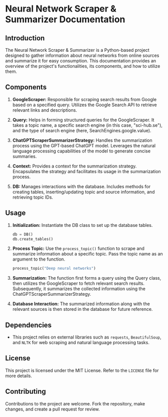 # Neural Network Scraper & Summarizer Documentation

## Introduction

The Neural Network Scraper & Summarizer is a Python-based project designed to gather information about neural networks from online sources and summarize it for easy consumption. This documentation provides an overview of the project's functionalities, its components, and how to utilize them.

## Components

1. **GoogleScraper:** Responsible for scraping search results from Google based on a specified query. Utilizes the Google Search API to retrieve relevant links and descriptions.

2. **Query:** Helps in forming structured queries for the GoogleScraper. It takes a topic name, a specific search engine (in this case, "sci-hub.se"), and the type of search engine (here, SearchEngines.google.value).

3. **ChatGPTScraperSummarizerStrategy:** Handles the summarization process using the GPT-based ChatGPT model. Leverages the natural language processing capabilities of the model to generate concise summaries.

4. **Context:** Provides a context for the summarization strategy. Encapsulates the strategy and facilitates its usage in the summarization process.

5. **DB:** Manages interactions with the database. Includes methods for creating tables, inserting/updating topic and source information, and retrieving topic IDs.

## Usage

1. **Initialization:** Instantiate the DB class to set up the database tables.

    ```python
    db = DB()
    db.create_tables()
    ```

2. **Process Topic:** Use the `process_topic()` function to scrape and summarize information about a specific topic. Pass the topic name as an argument to the function.

    ```python
    process_topic("Deep neural networks")
    ```

3. **Summarization:** The function first forms a query using the Query class, then utilizes the GoogleScraper to fetch relevant search results. Subsequently, it summarizes the collected information using the ChatGPTScraperSummarizerStrategy.

4. **Database Interaction:** The summarized information along with the relevant sources is then stored in the database for future reference.

## Dependencies

- This project relies on external libraries such as `requests`, `BeautifulSoup`, and `NLTK` for web scraping and natural language processing tasks.

## License

This project is licensed under the MIT License. Refer to the `LICENSE` file for more details.

## Contributing

Contributions to the project are welcome. Fork the repository, make changes, and create a pull request for review.
